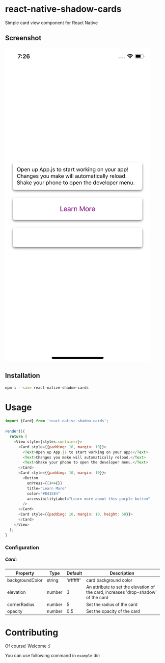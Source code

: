 # react-native-shadow-cards
Simple card view component for React Native

Screenshot
---

![Demo](./screenshots/screenshot.png)


## Installation

```sh
npm i --save react-native-shadow-cards
```

# Usage

```js
import {Card} from 'react-native-shadow-cards';

render(){
  return (
    <View style={styles.container}>
      <Card style={{padding: 10, margin: 10}}>
        <Text>Open up App.js to start working on your app!</Text>
        <Text>Changes you make will automatically reload.</Text>
        <Text>Shake your phone to open the developer menu.</Text>
      </Card>
      <Card style={{padding: 10, margin: 10}}>
        <Button
          onPress={()=>{}}
          title="Learn More"
          color="#841584"
          accessibilityLabel="Learn more about this purple button"
        />
      </Card>
      <Card style={{padding: 10, margin: 10, height: 50}}>
      </Card>
    </View>
  );
}
```

### Configuration
##### Card:
| Property | Type | Default | Description |
|---------------|----------|-------------|----------------------------------------------------------------|
| backgroundColor | string | '#ffffff' | card background color |
| elevation | number | 3 | An attribute to set the elevation of the card, increases 'drop-shadow' of the card |
| cornerRadius | number | 5 | Set the radius of the card |
| opacity | number | 0.5 | Set the opacity of the card |

# Contributing
Of course! Welcome :)

You can use following command in `example` dir:

